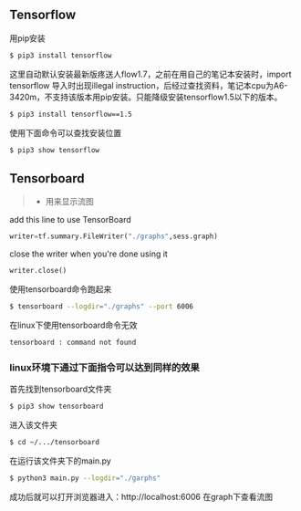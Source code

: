 ## Tensorflow

用pip安装
```bash
$ pip3 install tensorflow
```
这里自动默认安装最新版疼送人flow1.7，之前在用自己的笔记本安装时，import tensorflow 导入时出现illegal instruction，后经过查找资料，笔记本cpu为A6-3420m，不支持该版本用pip安装。只能降级安装tensorflow1.5以下的版本。
```bash
$ pip3 install tensorflow==1.5
```
使用下面命令可以查找安装位置
```bash
$ pip3 show tensorflow
```
## Tensorboard
> * 用来显示流图

add this line to use TensorBoard
```python
writer=tf.summary.FileWriter("./graphs",sess.graph)
```
close the writer when you're  done using it
```python
writer.close()
```
使用tensorboard命令跑起来
```bash
$ tensorboard --logdir="./graphs" --port 6006
```
在linux下使用tensorboard命令无效
```bash
tensorboard : command not found
```
### linux环境下通过下面指令可以达到同样的效果
首先找到tensorboard文件夹
```bash
$ pip3 show tensorboard
```
进入该文件夹
```bash
$ cd ~/.../tensorboard
```
在运行该文件夹下的main.py
```bash
$ python3 main.py --logdir="./garphs" 
```
成功后就可以打开浏览器进入：http://localhost:6006 在graph下查看流图

